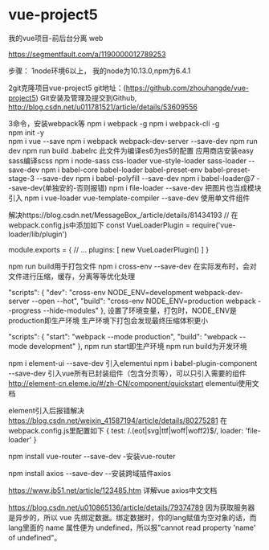 # vue-project5
我的vue项目-前后台分离
web

<!-- 参考从零开始搭建一个简单的基于webpack的vue开发环境 -->
https://segmentfault.com/a/1190000012789253

步骤：
1node环境6以上，
  我的node为10.13.0,npm为6.4.1

2git克隆项目vue-project5
 git地址：(https://github.com/zhouhangde/vue-project5) 
 Git安装及管理及提交到Github,
 http://blog.csdn.net/u011781521/article/details/53609556 

3命令，安装webpack等
  npm i webpack -g
  npm i webpack-cli -g  
  npm init -y     
  npm i vue --save
  npm i webpack webpack-dev-server --save-dev
  npm run dev
  npm run build
  .babelrc  此文件为编译es6为es5的配置
  应用商店安装easy sass编译scss
  npm i node-sass css-loader vue-style-loader sass-loader --save-dev
  npm i babel-core babel-loader babel-preset-env babel-preset-stage-3 --save-dev
  npm i babel-polyfill --save-dev
  npm i babel-loader@7 --save-dev(单独安的-否则报错)
  npm i file-loader --save-dev     把图片也当成模块引入
  npm i vue-loader vue-template-compiler --save-dev    使用单文件组件

  <!-- Vue加载单文件使用vue-loader报错 -->
  解决https://blog.csdn.net/MessageBox_/article/details/81434193
  // 在webpack.config.js中添加如下
  const VueLoaderPlugin = require('vue-loader/lib/plugin')

  module.exports = {
    // ...
    plugins: [
      new VueLoaderPlugin()
    ]
  }


  npm run build用于打包文件
  npm i cross-env --save-dev   在实际发布时，会对文件进行压缩，缓存，分离等等优化处理

  "scripts": {
    "dev": "cross-env NODE_ENV=development webpack-dev-server --open --hot",
    "build": "cross-env NODE_ENV=production webpack --progress --hide-modules"
  },
  设置了环境变量，打包时，NODE_ENV是production即生产环境
  生产环境下打包会发现最终压缩体积更小

  <!-- 上述不为webpacke的写法
  用于生产环境还是正式环境打包，以下为webpack4的写法 -->
  "scripts": {
    "start": "webpack --mode production",
    "build": "webpack --mode development"
  },
  npm run start即生产环境
  npm run build为开发环境

  npm i element-ui --save-dev   引入elementui
  npm i babel-plugin-component --save-dev   引入vue所有已封装组件（包含分页等），可以只引入需要的组件
  http://element-cn.eleme.io/#/zh-CN/component/quickstart   elementui使用文档


  element引入后报错解决
  https://blog.csdn.net/weixin_41587194/article/details/80275281
   在webpack.config.js里配置如下
    {
    test: /\.(eot|svg|ttf|woff|woff2)$/,
    loader: 'file-loader'
    }

   npm install vue-router --save-dev     -安装vue-router 
  
   npm install axios --save-dev   --安装跨域插件axios
   
   https://www.jb51.net/article/123485.htm    详解vue axios中文文档

   <!-- cannot read property 'name' of undefined的解决 -->
   https://blog.csdn.net/u010865136/article/details/79374789
   因为获取服务器是异步的，所以 vue 先绑定数据。绑定数据时，你的lang赋值为空对象的话，而lang里面的 name 属性便为 undefined，所以报"cannot read property 'name' of undefined"。